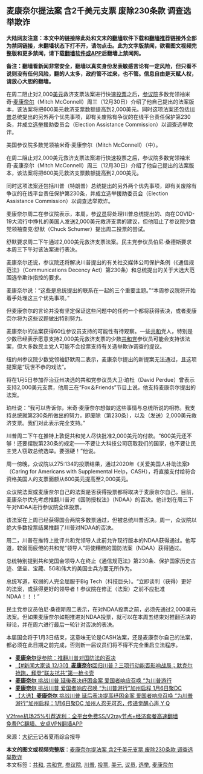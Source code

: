  <h2>麦康奈尔提法案 含2千美元支票 废除230条款 调查选举欺诈</h2> <p class="notice"><b>大陆网友注意：本文中的链接除此处和文末的<a href="https://github.com/bannedbook/fanqiang" >翻墙</a>软件下载和<a href="https://github.com/killgcd/justmysocks/blob/master/README.md">翻墙推荐</a>链接外全部为禁网链接，未翻墙状态下打不开，请勿点击。此为文字版禁闻，欲看图文视频完整版和更多禁闻，请下载<a href="https://github.com/bannedbook/fanqiang">翻墙软件或APP</a>后翻墙上禁闻网。</p><p>备注：翻墙看新闻非常安全，翻墙以真实身份发表敏感言论有一定风险，但只看不说则没有任何风险，翻的人太多，政府管不过来，也不管。信息自由是天赋人权，请放心大胆的翻墙。</b></p>  <div class="entry"> <p id="summary">在周二阻止对2,000<a href="https://www.bannedbook.org/bnews/tag/%e7%be%8e%e5%85%83/" class="st_tag internal_tag" rel="tag" title="标签 美元 下的日志">美元</a>救济支票法案进行快速<a href="https://www.bannedbook.org/bnews/tag/%E6%8A%95%E7%A5%A8/" class="st_tag internal_tag" rel="tag" title="标签 投票 下的日志">投票</a>之后，<a href="https://www.bannedbook.org/bnews/tag/%e5%8f%82%e8%ae%ae%e9%99%a2/" class="st_tag internal_tag" rel="tag" title="标签 参议院 下的日志">参议院</a>多数党领袖米奇‧<a href="https://www.bannedbook.org/bnews/tag/%E9%BA%A6%E5%BA%B7%E5%A5%88%E5%B0%94/" class="st_tag internal_tag" rel="tag" title="标签 麦康奈尔 下的日志">麦康奈尔</a>（Mitch McConnell）周三（12月30日）介绍了他自己提出的法案版本，该法案将把600美元救济支票数额提高到2,000美元。同时这项法案还包括<a href="https://www.bannedbook.org/bnews/tag/%e5%b7%9d%e6%99%ae/" class="st_tag internal_tag" rel="tag" title="标签 川普 下的日志">川普</a>总统提出的另外两个优先事项，即有关废除有争议的在线平台责任保护第230条，并成立<a href="https://www.bannedbook.org/bnews/tag/%e9%80%89%e4%b8%be/" class="st_tag internal_tag" rel="tag" title="标签 选举 下的日志">选举</a>援助委员会（Election Assistance Commission）以调查选举欺诈。</p> <p id="conimg">美国参议院多数党领袖米奇‧麦康奈尔（Mitch McConnell）（中）。</p> <p>在周二阻止对2,000美元救济支票法案进行快速投票之后，参议院多数党领袖米奇‧麦康奈尔（Mitch McConnell）周三（12月30日）介绍了他自己提出的法案版本，该法案将把600美元救济支票数额提高到2,000美元。</p> <p>同时这项法案还包括川普（特朗普）总统提出的另外两个优先事项，即有关废除有争议的在线平台责任保护第230条，并成立选举援助委员会（Election Assistance Commission）以调查选举欺诈。</p> <p>麦康奈尔周二在参议院表示，本周，参<a href="https://www.bannedbook.org/bnews/tag/%e8%ae%ae%e5%91%98/" class="st_tag internal_tag" rel="tag" title="标签 议员 下的日志">议员</a>将处理川普总统提出的、向在COVID-19大流行中挣扎的美国人发送2,000美元救济支票的建议，但他阻止了参议院少数党领袖查克‧舒默（Chuck Schumer）提出周二投票的尝试。</p>  <p>舒默要求周二下午通过2,000美元救济支票法案。民主党参议员伯尼‧桑德斯要求本周三下午对该法案进行表决。</p> <p>麦康奈尔还说，参议院还将解决川普提出的有关社交媒体公司保护条例（《通信规范法》（Communications Decency Act）第230条）和总统提出的关于大选大范围选举欺诈指控的要求。</p> <p>麦康奈尔说：“这些是总统提出的联系在一起的三个重要主题。”“本周参议院将开始着手处理这三个优先事项。”</p> <p>但麦康奈尔的言论并没有坚定保证这些问题中的任何一个都将获得表决，或者麦康奈尔将为这些议题做出特别努力。</p> <p>麦康奈尔的法案获得60位参议员支持的可能性有待观察。一些<a href="https://www.bannedbook.org/bnews/tag/%E5%85%B1%E5%92%8C/" class="st_tag internal_tag" rel="tag" title="标签 共和 下的日志">共和</a>党人，特别是少数已经表示愿意支持2,000美元救济支票的少数<a href="https://www.bannedbook.org/bnews/tag/%e5%85%b1%e5%92%8c%e5%85%9a/" class="st_tag internal_tag" rel="tag" title="标签 共和党 下的日志">共和党</a>参议员可能会支持该法案，但大多数民主党人可能不会投票支持有关选举欺诈调查的提议。</p>  <p>纽约州参议院少数党领袖舒默周二表示，麦康奈尔提出的新提案无法通过，且这项提案是“玩世不恭的戏法”。</p> <p>将在1月5日参加乔治亚州决选的共和党参议员大卫‧珀杜（David Perdue）曾表示支持2,000美元支票，他周三在“Fox＆Friends”节目上说，他支持麦康奈尔提出的法案。</p> <p>珀杜说：“我可以告诉你，米奇‧麦康奈尔想做的这些事情与总统所说的相符。我支持总统就第230条所做出的努力，即废除（第230条），以及（发送）2,000美元救济支票。我们对此表示完全支持。”</p> <p>川普周二下午在推特上敦促共和党人尽快批准2,000美元的付款。“600美元还不够！还要摆脱第230条的规定——不要让大科技公司窃取我们的国家，也不要让民主党人窃取总统选举。要强硬！”他说。</p> <p>周一傍晚，众议院以275:134的投票结果，通过2020年《关爱美国人补助法案》（Caring for Americans with Supplemental Help，CASH），将直接支付给符合资格美国人的支票面额从600美元提高至2,000美元。</p>  <p>众议院法案或麦康奈尔自己的法案是否获得投票都将取决于麦康奈尔自己。目前，麦康奈尔优先考虑推翻川普对《国防授权法》（NDAA）的否决。他计划在周三下午对NDAA进行参议院全体投票。</p> <p>该法案在上周已经获得国会两院多数票通过，但被总统川普否决。周一，众议院以绝大多数投票结果推翻了川普对NDAA的否决。</p> <p>周二，川普在推特上批评共和党领导人此前允许现行版本的NDAA获得通过。他写道，软弱而疲倦的共和党“领导人”将使糟糕的国防法案（NDAA）获得通过。</p> <p>总统特别提到共和党国会领导人在终止《通信规范法》第230条、保护国家历史古迹、堡垒、宝藏、5G和伟大的美国士兵方面无所作为。</p> <p>总统写道，软弱的人完全屈服于Big Tech（科技巨头）。“立即谈判（获得）更好的法案，或获得更好的领导者！参议院在修正（法案）之前不应批准NDAA！！！”</p>  <p>民主党参议员伯尼‧桑德斯周二表示，在对NDAA投票之前，必须先通过2,000美元法案。但如果麦康奈尔如期推进对NDAA投票，就可以在本周五结束对推翻否决的辩论，并在周六进行最后一轮针对否决的表决。</p> <p>本届国会将于1月3日结束，这意味无论是CASH法案，还是麦康奈尔自己的法案，都必须在此日期之前完成，否则新一届议员们将不得不完全重启立法程序。</p> <ul class='op-related-articles' title='相关阅读'> <li><a href='https://www.bannedbook.org/bnews/comments/20201230/1458046.html' target='_blank'><b>麦康奈尔</b>促参院：推翻川普对国防法的否决</a></li> <li><a href='https://www.bannedbook.org/bnews/bannedvideo/20201230/1458012.html' target='_blank'>【#新闻大家谈 12/30】<b>麦康奈尔</b>回归川普？三项行动能否影响战局；默克尔抢跑，拜登“联友抗共”第一枪卡壳</a></li> <li><a href='https://www.bannedbook.org/bnews/taiwannews/20201230/1457963.html' target='_blank'><b>麦康奈尔</b> 挑战川普 延後表决纾困金案 爱国者响应召唤 “为川普游行</a></li> <li><a href='https://www.bannedbook.org/bnews/topimagenews/20201230/1457911.html' target='_blank'><b>麦康奈尔</b> 挑战川普 爱国者响应召唤 “为川普游行”加州启程 1月6日聚DC</a></li> <li><a href='https://www.bannedbook.org/bnews/bannedvideo/20201230/1457909.html' target='_blank'>【大选】<b>麦康奈尔</b> 挑战川普 延后表决提高纾困金案 爱国者响应召唤 “为川普游行”加州启程：1月6日聚DC 加州人忍无可忍，传递觉醒心声 Y Q</a></li> </ul> <p class="texttj"> <a href="https://github.com/bannedbook/fanqiang/wiki/V2ray%E6%9C%BA%E5%9C%BA" target="_blank">V2free机场25%引荐返利：全平台免费SS/V2ray节点+经济套餐高速翻墙</a><br/> <a href="https://github.com/bannedbook/fanqiang/wiki/%E7%A6%81%E9%97%BB%E7%BD%91%E5%AE%89%E5%8D%93%E7%BF%BB%E5%A2%99%E6%96%B0%E9%97%BBAPP" target="_blank">免费PC翻墙、安卓VPN翻墙APP</a></p><p> 来源：<span class='wp_keywordlink_affiliate'><a href="http://www.epochtimes.com/" title="大纪元" target="_blank">大纪元</a></span>记者夏雨综合报导 </p><a name='sharetosocial'></a>       <div><b>本文的图文或视频完整版</b>：<a href='https://www.bannedbook.org/bnews/topimagenews/20201231/1458141.html'>麦康奈尔提法案 含2千美元支票 废除230条款 调查选举欺诈</a></div>  </div><!--END ENTRY--> <div class="postfooter"> <div>本文标签：<a href="https://www.bannedbook.org/bnews/tag/%E5%85%B1%E5%92%8C/" rel="tag">共和</a>, <a href="https://www.bannedbook.org/bnews/tag/%e5%85%b1%e5%92%8c%e5%85%9a/" rel="tag">共和党</a>, <a href="https://www.bannedbook.org/bnews/tag/%e5%8f%82%e8%ae%ae%e9%99%a2/" rel="tag">参议院</a>, <a href="https://www.bannedbook.org/bnews/tag/%e5%b7%9d%e6%99%ae/" rel="tag">川普</a>, <a href="https://www.bannedbook.org/bnews/tag/%E6%8A%95%E7%A5%A8/" rel="tag">投票</a>, <a href="https://www.bannedbook.org/bnews/tag/%e7%be%8e%e5%85%83/" rel="tag">美元</a>, <a href="https://www.bannedbook.org/bnews/tag/%e8%ae%ae%e5%91%98/" rel="tag">议员</a>, <a href="https://www.bannedbook.org/bnews/tag/%e9%80%89%e4%b8%be/" rel="tag">选举</a>, <a href="https://www.bannedbook.org/bnews/tag/%E9%BA%A6%E5%BA%B7%E5%A5%88%E5%B0%94/" rel="tag">麦康奈尔</a></div>  </div><!--END POSTFOOTER--> 